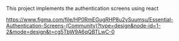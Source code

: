 This project implements the authentication screens using react

https://www.figma.com/file/HP0RmEGugRHP8u2ySuumsu/Essential-Authentication-Screens-(Community)?type=design&node-id=1-2&mode=design&t=cg5TbW9A6qQBTLwC-0